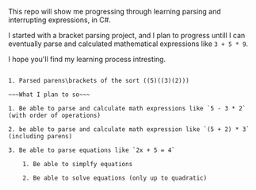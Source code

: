 This repo will show me progressing through learning parsing and interrupting expressions, in C#.

I started with a bracket parsing project, and I plan to progress untill I can eventually parse and calculated mathematical expressions like `3 + 5 * 9`.

I hope you'll find my learning process intresting.

~~~What I've done so far~~~

1. Parsed parens\brackets of the sort ((5)((3)(2))) 

~~~What I plan to so~~~

1. Be able to parse and calculate math expressions like `5 - 3 * 2` (with order of operations) 

2. be able to parse and calculate math expression like `(5 + 2) * 3` (including parens) 

3. Be able to parse equations like `2x + 5 = 4`

    1. Be able to simplfy equations

    2. Be able to solve equations (only up to quadratic)

